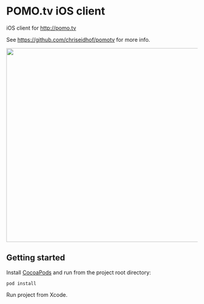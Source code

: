 POMO.tv iOS client
==================

iOS client for http://pomo.tv

See https://github.com/chriseidhof/pomotv for more info.

<img src="https://cloud.githubusercontent.com/assets/75655/11936684/c30dad1a-a80f-11e5-9787-04f93001dbf1.png" width="512">


Getting started
---------------

Install [CocoaPods](http://cocoapods.org/) and run from the project root directory:

    pod install

Run project from Xcode.

